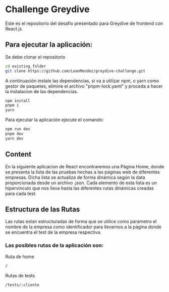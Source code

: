 # Challenge Greydive

Este es el repositorio del desafio presentado para Greydive de frontend con React.js

## Para ejecutar la aplicación: 
Se debe clonar el repositorio

```bash
cd existing_folder
git clone https://github.com/LeanMendez/greydive-challenge.git
```

A continuación instale las dependencias, si va a utilizar npm, o yarn como gestor de paquetes, elimine el archivo "pnpm-lock.yaml" y proceda a hacer la instalacion de las dependencias.

```bash
npm install
pnpm i
yarn
```

Para ejecutar la aplicación ejecute el comando:

```bash
npm run dev
pnpm dev
yarn dev
```

## Content

En la siguiente aplicacion de React encontraremos una Página Home, donde se presenta la lista de las pruebas hechas a las páginas web de diferentes empresas. Dicha lista se actualiza de forma dinámica según la data proporcionada desde un archivo .json. Cada elemento de esta lista es un hipervínculo que nos lleva hasta las diferentes rutas dinámicas creadas para cada test.

## Estructura de las Rutas

Las rutas estan estructuradas de forma que se utilice como parametro el nombre de la empresa como identificador para llevarnos a la página donde se encuentra el test de la empresa respectiva.

### Las posibles rutas de la aplicación son:

Ruta de home
```bash
/
```
Rutas de tests
```bash
/tests/:cliente
```

